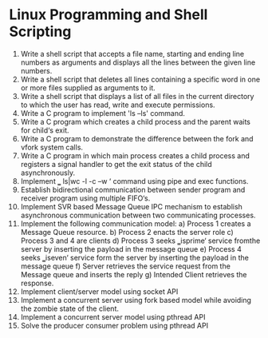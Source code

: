 # Linux Programming and Shell Scripting

1. Write a shell script that accepts a file name, starting and ending line numbers as arguments and displays all the lines between the given line numbers.
2. Write a shell script that deletes all lines containing a specific word in one or more files supplied as arguments to it.
3. Write a shell script that displays a list of all files in the current directory to which the user has read, write and execute permissions.
4. Write a C program to implement 'ls –ls' command.
5. Write a C program which creates a child process and the parent waits for child‘s exit.
6. Write a C program to demonstrate the difference between the fork and vfork system calls.
7. Write a C program in which main process creates a child process and registers a signal handler to get the exit status of the child asynchronously.
8. Implement ‗ ls|wc -l -c –w ‘ command using pipe and exec functions.
9. Establish bidirectional communication between sender program and receiver program using multiple FIFO‘s.
10. Implement SVR based Message Queue IPC mechanism to establish asynchronous communication between two communicating processes.
11. Implement the following communication model:
    a) Process 1 creates a Message Queue resource.
    b) Process 2 enacts the server role
    c) Process 3 and 4 are clients
    d) Process 3 seeks ‗isprime‘ service fromthe server by inserting the payload in the message queue
    e) Process 4 seeks ‗iseven‘ service form the server by inserting the payload in the message queue
    f) Server retrieves the service request from the Message queue and inserts the reply
    g) Intended Client retrieves the response.
12. Implement client/server model using socket API
13. Implement a concurrent server using fork based model while avoiding the zombie state of the client.
14. Implement a concurrent server model using pthread API
15. Solve the producer consumer problem using pthread API
